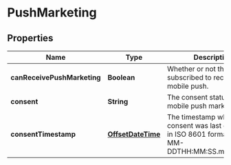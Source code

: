 # PushMarketing

## Properties
Name | Type | Description | Notes
------------ | ------------- | ------------- | -------------
**canReceivePushMarketing** | **Boolean** | Whether or not this profile is subscribed to receive mobile push. | 
**consent** | **String** | The consent status for mobile push marketing. | 
**consentTimestamp** | [**OffsetDateTime**](OffsetDateTime.md) | The timestamp when the consent was last changed, in ISO 8601 format (YYYY-MM-DDTHH:MM:SS.mmmmmm). |  [optional]
